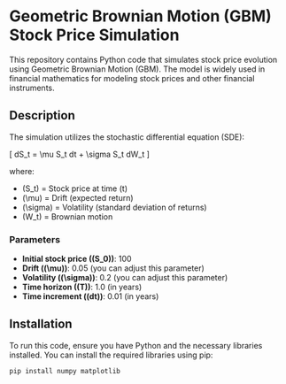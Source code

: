 # Geometric Brownian Motion (GBM) Stock Price Simulation

This repository contains Python code that simulates stock price evolution using Geometric Brownian Motion (GBM). The model is widely used in financial mathematics for modeling stock prices and other financial instruments.

## Description

The simulation utilizes the stochastic differential equation (SDE):

\[
dS_t = \mu S_t dt + \sigma S_t dW_t
\]

where:
- \(S_t\) = Stock price at time \(t\)
- \(\mu\) = Drift (expected return)
- \(\sigma\) = Volatility (standard deviation of returns)
- \(W_t\) = Brownian motion

### Parameters
- **Initial stock price (\(S_0\))**: 100
- **Drift (\(\mu\))**: 0.05 (you can adjust this parameter)
- **Volatility (\(\sigma\))**: 0.2 (you can adjust this parameter)
- **Time horizon (\(T\))**: 1.0 (in years)
- **Time increment (\(dt\))**: 0.01 (in years)

## Installation

To run this code, ensure you have Python and the necessary libraries installed. You can install the required libraries using pip:

```bash
pip install numpy matplotlib
